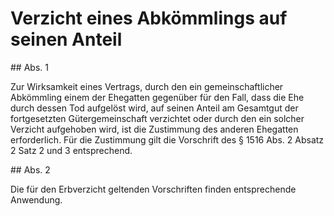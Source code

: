 # Verzicht eines Abkömmlings auf seinen Anteil



\#\# Abs. 1

 Zur Wirksamkeit eines Vertrags, durch den ein gemeinschaftlicher Abkömmling einem der Ehegatten gegenüber für den Fall, dass die Ehe durch dessen Tod aufgelöst wird, auf seinen Anteil am Gesamtgut der fortgesetzten Gütergemeinschaft verzichtet oder durch den ein solcher Verzicht aufgehoben wird, ist die Zustimmung des anderen Ehegatten erforderlich. Für die Zustimmung gilt die Vorschrift des § 1516 Abs. 2 Absatz 2 Satz 2 und 3 entsprechend.

\#\# Abs. 2

 Die für den Erbverzicht geltenden Vorschriften finden entsprechende Anwendung. 

